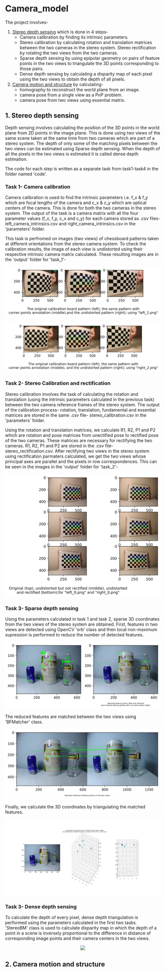 # Camera_model
The project involves- 
1. [Stereo depth sensing](#1-stereo-depth-sensing) which is done in 4 steps-
   - Camera calibration by finding its intrinsic parameters.
   - Stereo calibration by calculating rotation and translation matrices between the two cameras in the stereo system. Stereo rectification by rotating the two views from the two cameras.
   - Sparse depth sensing by using epipolar geometry on pairs of feature points in the two views to triangulate the 3D points corresponding to those pairs. 
   - Dense depth sensing by calculating a disparity map of each pixel using the two views to obtain the depth of all pixels.
2. [Camera motion and structure](#2-camera-motion-and-structure) by calculating- 
   - homography to reconstruct the world plane from an image.
   - camera pose from a single view as a PnP problem.
   - camera pose from two views using essential matrix.

## 1. Stereo depth sensing

Depth sensing involves calculating the position of the 3D points in the world plane from 2D points in the image plane. This is done using two views of the same scene taken at the same time from two cameras which are part of a stereo system. The depth of only some of the matching pixels between the two views can be estimated using Sparse depth sensing. When the depth of all the pixels in the two views is estimated it is called dense depth estimation.   

The code for each step is written as a separate task from task1-task4 in the folder named 'code'.
### Task 1- Camera calibration

Camera calibration is used to find the intrinsic parameters i.e. f_x & f_y which are focal lengths of the camera and c_x & c_y which are optical centers of the camera. This is done for both the two cameras in the stereo system. The output of the task is a camera matrix with all the four parameter values (f_x, f_y, c_x and c_y) for each camera stored as .csv files- left_camera_intrinsics.csv and right_camera_intrinsics.csv in the 'parameters' folder.

This task is perfromed on images (two views) of chessboard patterns taken at different orientations from the stereo camera system. To check the calibration results, the image of each view is undistorted using their respective intrinsic camera matrix calculated. These resulting images are in the 'output' folder for 'task_1'-
<p align="center">
  <img src="output/task_1/left_2.png">
</p>
<p align="center">
  <img src="output/task_1/right_2.png">
</p>

### Task 2- Stereo Calibration and rectification

Stereo calibration involves the task of calculating the rotation and translation (using the intrinsic parameters calculated in the previous task) between the two camera reference frames of the stereo system. 
The output of the calibration process- rotation, translation, fundamental and essential matrices are stored in the same .csv file- stereo_calibration.csv in the 'parameters' folder. 

Using the rotation and translation matrices, we calculate R1, R2, P1 and P2 which are rotation and pose matrices from unectified pose to rectified pose of the two cameras. These matrices are necessary for rectifying the two cameras. 
R1, R2, P1 and P2 are stored in the .csv file- stereo_rectification.csv. After rectifying two views in the stereo system using rectification parmaters calculated, we get the two views whose principal axes are parallel and the pixels in row correspondences.
This can be seen in the images in the 'output' folder for 'task_2'-
<p align="center">
  <img src="output/task_2/left_and_right.png">
</p>

### Task 3- Sparse depth sensing

Using the parameters calculated in task 1 and task 2, sparse 3D coordinates from the two views of the stereo system are obtained. First, features in two views are detected using OpenCV 'orb' class and then local non-maximum supression is performed
to reduce the number of detected features. 
<p align="center">
  <img src="output/task_3/feature_points_img0.png">
</p>
The reduced features are matched between the two views using 'BFMatcher' class. 
<p align="center">
  <img src="output/task_3/matches_points_img0.png">
</p>
Finally, we calculate the 3D coordinates by triangulating the matched features. 
<p align="center">
  <img src="output/task_3/sparse_depth_img0.jpeg">
</p>

### Task 3- Dense depth sensing

To calculate the depth of every pixel, dense depth triangulation is performed using the parameters calculated in the first two tasks. 'StereoBM' class is used to calculate disparity map 
in which the depth of a point in a scene is inversely proportional to the difference in distance of corresponding image points and their camera centers in the two views.
<p align="center">
  <img src="output/task_3/disparity_img1.png">
</p>

## 2. Camera motion and structure
